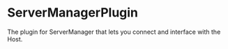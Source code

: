ServerManagerPlugin
===================

The plugin for ServerManager that lets you connect and interface with the Host.

